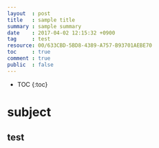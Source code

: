 ```yaml
---
layout  : post
title   : sample title
summary : sample summary
date    : 2017-04-02 12:15:32 +0900
tag     : test
resource: 00/633CBD-5BD8-4389-A757-B93701AEBE70
toc     : true
comment : true
public  : false
---
```

* TOC
{:toc}

# subject

## test
